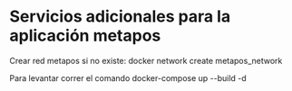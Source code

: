 # Servicios adicionales para la aplicación metapos

Crear red metapos si no existe:
docker network create metapos_network

Para levantar correr el comando docker-compose up --build -d

